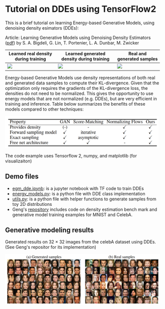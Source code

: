# Tutorial on DDEs using TensorFlow2

This is a brief tutorial on learning Energy-based Generative Models, using denoising density esimators (DDEs):

Article: Learning Generative Models using Denoising Density Estimators ([pdf](https://arxiv.org/abs/2001.02728))
by S. A. Bigdeli, G. Lin, T. Portenier, L. A. Dunbar, M. Zwicker

| Learned real density during training | Learned generated density during training | Real and generated samples |
| --- | --- | --- |
| <img src="example_images/den_real.gif" width="380"> | <img src="example_images/den_fake.gif" width="400"> | <img src="example_images/samples.gif" width="400"> |

Energy-based Generative Models use density representations of both real and generated data samples to compute their KL-divergence.
Given that the optimization only requires the gradients of the KL-divergence loss, the densities do not need to be normalized.
This gives the opportunity to use energy models that are not normalized (e.g. DDEs), but are very efficient in training and inference.
Table below summarizes the benefits of these models compared to other techniques:

<img src="example_images/comparison.png" width="500"> 

The code example uses Tensorflow 2, numpy, and matplotlib (for visualizaiton)


## Demo files
- [egm_dde.ipynb](https://github.com/siavashBigdeli/EGM-DDE/blob/master/egm_dde.ipynb): is a jupyter notebook with TF code to train DDEs
- [energy_models.py](https://github.com/siavashBigdeli/EGM-DDE/blob/master/energy_models.py): is a python file with DDE class implementation
- [utils.py](https://github.com/siavashBigdeli/EGM-DDE/blob/master/utils.py): is a python file with helper functions to generate samples from toy 2D distributions
- Geng's [repository](https://github.com/logchan/dde) includes code on density estimation bench mark and generative model training examples for MNIST and CelebA.

## Generative modeling results
Generated results on 32 × 32 images from the celebA dataset using DDEs. (See Geng's repositor for its implementation)

<img src="example_images/celeba_results.png" width="800"> 
